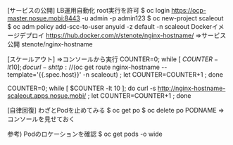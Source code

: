 [サービスの公開]
LB運用自動化
root実行を許可
$ oc login https://ocp-master.nosue.mobi:8443 -u admin -p admin123
$ oc new-project scaleout
$ oc adm policy add-scc-to-user anyuid -z default -n scaleout
Dockerイメージデプロイ
https://hub.docker.com/r/stenote/nginx-hostname/
=>サービス公開
stenote/nginx-hostname

[スケールアウト]
=>コンソールから実行
COUNTER=0; while [ $COUNTER -lt 10 ]; do curl -s http://$(oc get route nginx-hostname --template='{{.spec.host}}' -n scaleout) ; let COUNTER=COUNTER+1 ; done

COUNTER=0; while [ $COUNTER -lt 10 ]; do curl -s http://nginx-hostname-scaleout.apps.nosue.mobi/ ; let COUNTER=COUNTER+1 ; done

[自律回復]
わざとPodを止めてみる
$ oc get po
$ oc delete po PODNAME
=>コンソールを見せておく

参考) Podのロケーションを確認
$ oc get pods -o wide

